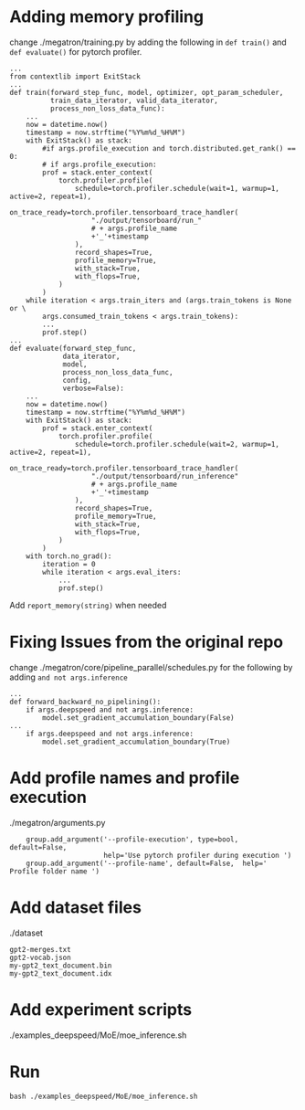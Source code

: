 # Adding memory profiling
change ./megatron/training.py by adding the following in ```def train()``` and ```def evaluate()``` for pytorch profiler.
```
...
from contextlib import ExitStack
...
def train(forward_step_func, model, optimizer, opt_param_scheduler,
          train_data_iterator, valid_data_iterator,
          process_non_loss_data_func):
    ...
    now = datetime.now()
    timestamp = now.strftime("%Y%m%d_%H%M")
    with ExitStack() as stack:
        #if args.profile_execution and torch.distributed.get_rank() == 0:
        # if args.profile_execution:
        prof = stack.enter_context(
            torch.profiler.profile(
                schedule=torch.profiler.schedule(wait=1, warmup=1, active=2, repeat=1),
                on_trace_ready=torch.profiler.tensorboard_trace_handler(
                    "./output/tensorboard/run_"
                    # + args.profile_name
                    +'_'+timestamp
                ),
                record_shapes=True,
                profile_memory=True,
                with_stack=True,
                with_flops=True,
            )
        )
    while iteration < args.train_iters and (args.train_tokens is None or \
        args.consumed_train_tokens < args.train_tokens):
        ...
        prof.step()
...
def evaluate(forward_step_func,
             data_iterator,
             model,
             process_non_loss_data_func,
             config,
             verbose=False):
    ...
    now = datetime.now()
    timestamp = now.strftime("%Y%m%d_%H%M")
    with ExitStack() as stack:
        prof = stack.enter_context(
            torch.profiler.profile(
                schedule=torch.profiler.schedule(wait=2, warmup=1, active=2, repeat=1),
                on_trace_ready=torch.profiler.tensorboard_trace_handler(
                    "./output/tensorboard/run_inference"
                    # + args.profile_name
                    +'_'+timestamp
                ),
                record_shapes=True,
                profile_memory=True,
                with_stack=True,
                with_flops=True,
            )
        )
    with torch.no_grad():
        iteration = 0
        while iteration < args.eval_iters:
            ...
            prof.step()
```
Add ```report_memory(string)``` when needed
# Fixing Issues from the original repo
change ./megatron/core/pipeline_parallel/schedules.py for the following by adding ```and not args.inference```
```
...
def forward_backward_no_pipelining():
    if args.deepspeed and not args.inference:
        model.set_gradient_accumulation_boundary(False)
...
    if args.deepspeed and not args.inference:
        model.set_gradient_accumulation_boundary(True)
```
# Add profile names and profile execution
./megatron/arguments.py
```
    group.add_argument('--profile-execution', type=bool, default=False,
                       help='Use pytorch profiler during execution ')
    group.add_argument('--profile-name', default=False,  help=' Profile folder name ')
```
# Add dataset files
./dataset
```
gpt2-merges.txt
gpt2-vocab.json
my-gpt2_text_document.bin
my-gpt2_text_document.idx
```
# Add experiment scripts
./examples_deepspeed/MoE/moe_inference.sh
# Run
```
bash ./examples_deepspeed/MoE/moe_inference.sh
```